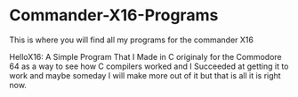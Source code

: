 # Commander-X16-Programs

This is where you will find all my programs for the commander X16

HelloX16: 
	A Simple Program That I Made in C originaly for the Commodore 64 as a way to see how C compilers worked and I Succeeded at getting it to
	work and maybe someday I will make more out of it but that is all it is right now.

